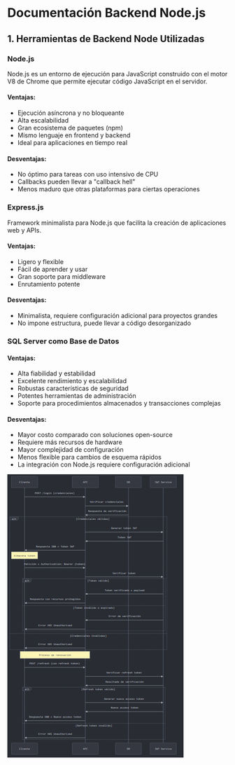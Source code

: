 # Documentación Backend Node.js

## 1. Herramientas de Backend Node Utilizadas

### Node.js

Node.js es un entorno de ejecución para JavaScript construido con el motor V8 de Chrome que permite ejecutar código JavaScript en el servidor.

#### Ventajas:
- Ejecución asíncrona y no bloqueante
- Alta escalabilidad
- Gran ecosistema de paquetes (npm)
- Mismo lenguaje en frontend y backend
- Ideal para aplicaciones en tiempo real

#### Desventajas:
- No óptimo para tareas con uso intensivo de CPU
- Callbacks pueden llevar a "callback hell"
- Menos maduro que otras plataformas para ciertas operaciones

### Express.js

Framework minimalista para Node.js que facilita la creación de aplicaciones web y APIs.

#### Ventajas:
- Ligero y flexible
- Fácil de aprender y usar
- Gran soporte para middleware
- Enrutamiento potente

#### Desventajas:
- Minimalista, requiere configuración adicional para proyectos grandes
- No impone estructura, puede llevar a código desorganizado

### SQL Server como Base de Datos

#### Ventajas:
- Alta fiabilidad y estabilidad
- Excelente rendimiento y escalabilidad
- Robustas características de seguridad
- Potentes herramientas de administración
- Soporte para procedimientos almacenados y transacciones complejas

#### Desventajas:
- Mayor costo comparado con soluciones open-source
- Requiere más recursos de hardware
- Mayor complejidad de configuración
- Menos flexible para cambios de esquema rápidos
- La integración con Node.js requiere configuración adicional


![er](./P2/DIAGRAMA.png)
